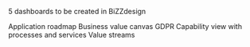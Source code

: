 5  dashboards to be created in BiZZdesign

Application roadmap
Business value canvas
GDPR
Capability view with processes and services
Value streams